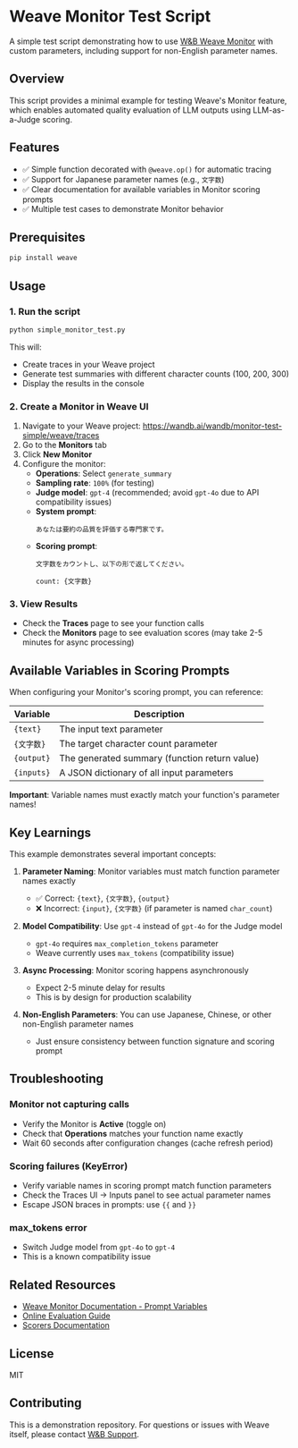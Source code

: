 # Weave Monitor Test Script

A simple test script demonstrating how to use [W&B Weave Monitor](https://docs.wandb.ai/weave/guides/evaluation/guardrails_and_monitors) with custom parameters, including support for non-English parameter names.

## Overview

This script provides a minimal example for testing Weave's Monitor feature, which enables automated quality evaluation of LLM outputs using LLM-as-a-Judge scoring.

## Features

- ✅ Simple function decorated with `@weave.op()` for automatic tracing
- ✅ Support for Japanese parameter names (e.g., `文字数`)
- ✅ Clear documentation for available variables in Monitor scoring prompts
- ✅ Multiple test cases to demonstrate Monitor behavior

## Prerequisites

```bash
pip install weave
```

## Usage

### 1. Run the script

```bash
python simple_monitor_test.py
```

This will:
- Create traces in your Weave project
- Generate test summaries with different character counts (100, 200, 300)
- Display the results in the console

### 2. Create a Monitor in Weave UI

1. Navigate to your Weave project: https://wandb.ai/wandb/monitor-test-simple/weave/traces
2. Go to the **Monitors** tab
3. Click **New Monitor**
4. Configure the monitor:
   - **Operations**: Select `generate_summary`
   - **Sampling rate**: `100%` (for testing)
   - **Judge model**: `gpt-4` (recommended; avoid `gpt-4o` due to API compatibility issues)
   - **System prompt**: 
     ```
     あなたは要約の品質を評価する専門家です。
     ```
   - **Scoring prompt**: 
     ```
     文字数をカウントし、以下の形で返してください。
     
     count: {文字数}
     ```

### 3. View Results

- Check the **Traces** page to see your function calls
- Check the **Monitors** page to see evaluation scores (may take 2-5 minutes for async processing)

## Available Variables in Scoring Prompts

When configuring your Monitor's scoring prompt, you can reference:

| Variable | Description |
|----------|-------------|
| `{text}` | The input text parameter |
| `{文字数}` | The target character count parameter |
| `{output}` | The generated summary (function return value) |
| `{inputs}` | A JSON dictionary of all input parameters |

**Important**: Variable names must exactly match your function's parameter names!

## Key Learnings

This example demonstrates several important concepts:

1. **Parameter Naming**: Monitor variables must match function parameter names exactly
   - ✅ Correct: `{text}`, `{文字数}`, `{output}`
   - ❌ Incorrect: `{input}`, `{文字数}` (if parameter is named `char_count`)

2. **Model Compatibility**: Use `gpt-4` instead of `gpt-4o` for the Judge model
   - `gpt-4o` requires `max_completion_tokens` parameter
   - Weave currently uses `max_tokens` (compatibility issue)

3. **Async Processing**: Monitor scoring happens asynchronously
   - Expect 2-5 minute delay for results
   - This is by design for production scalability

4. **Non-English Parameters**: You can use Japanese, Chinese, or other non-English parameter names
   - Just ensure consistency between function signature and scoring prompt

## Troubleshooting

### Monitor not capturing calls
- Verify the Monitor is **Active** (toggle on)
- Check that **Operations** matches your function name exactly
- Wait 60 seconds after configuration changes (cache refresh period)

### Scoring failures (KeyError)
- Verify variable names in scoring prompt match function parameters
- Check the Traces UI → Inputs panel to see actual parameter names
- Escape JSON braces in prompts: use `{{` and `}}`

### max_tokens error
- Switch Judge model from `gpt-4o` to `gpt-4`
- This is a known compatibility issue

## Related Resources

- [Weave Monitor Documentation - Prompt Variables](https://docs.wandb.ai/weave/guides/evaluation/guardrails_and_monitors#prompt-variables)
- [Online Evaluation Guide](https://docs.wandb.ai/weave/guides/evaluation/guardrails_and_monitors)
- [Scorers Documentation](https://docs.wandb.ai/weave/guides/evaluation/scorers)

## License

MIT

## Contributing

This is a demonstration repository. For questions or issues with Weave itself, please contact [W&B Support](https://wandb.ai/support).
